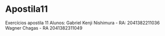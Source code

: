 # Apostila11
Exercícios apostila 11 Alunos: Gabriel Kenji Nishimura - RA: 2041382211036 Wagner Chagas - RA 2041382311049
